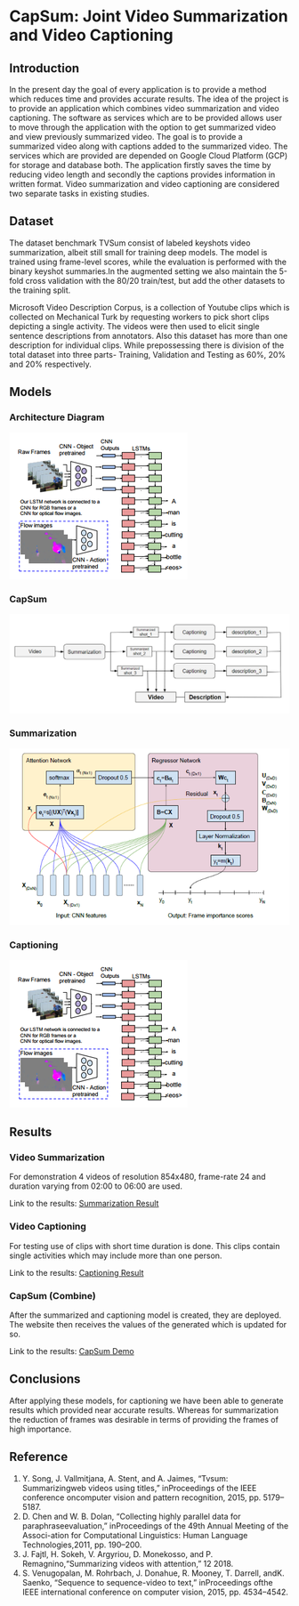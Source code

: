 # CapSum: Joint Video Summarization and Video Captioning

## Introduction
In the present day the goal of every application is to provide a method which reduces time and provides accurate results. The idea of the project is to provide an application which combines video summarization and video captioning. The software as services which are to be provided allows user to move through the application with the option to get summarized video and view previously summarized video. The goal is to provide a summarized video along with captions added to the summarized video. The services which are provided are depended on Google Cloud Platform (GCP) for storage and database both. The application firstly saves the time by reducing video length and secondly the captions provides information in  written format. Video summarization and video captioning are considered two separate tasks in existing studies.

## Dataset
 The dataset benchmark TVSum consist of labeled keyshots video summarization, albeit still small for training deep models. The model is trained using frame-level scores, while the evaluation is performed with the binary keyshot summaries.In the augmented setting we also maintain the 5-fold cross validation with the 80/20 train/test, but add the other datasets to the training split.
  
 Microsoft Video Description Corpus, is a collection of Youtube clips which is collected on Mechanical Turk by requesting workers to pick short clips depicting a single activity. The videos were then used to elicit single sentence descriptions from annotators. Also this dataset has more than one description for individual clips. While prepossessing  there is division of the total dataset into three parts- Training, Validation and Testing as 60\%, 20\% and 20\% respectively. 

## Models

### Architecture Diagram
![Architecture](figures/Arch_S2VT.png)

### CapSum
![CapSum](figures/CapSum.png)

### Summarization
![VASNet](figures/VASnet.png)

### Captioning
![S2VT model](figures/Arch_S2VT.png)


## Results
### Video Summarization

For demonstration 4 videos of resolution 854x480, frame-rate 24 and duration varying from 02:00 to 06:00 are used.

Link to the results: [Summarization Result](https://drive.google.com/drive/folders/1je3vPMB-kVpKbc4QtK9gszDVkaSlAoJv?usp=sharing)

### Video Captioning

For testing use of clips with short time duration is done. This clips contain single activities which may include more than one person. 

Link to the results: [Captioning Result](https://drive.google.com/file/d/12XJpRa643sSFYkxOjCuIzT_Pobhsu3mi/view?usp=sharing)

### CapSum (Combine)
After the summarized and captioning model is created, they are deployed. The website then receives the values of the generated which is updated for so.

Link to the results: [CapSum Demo](https://drive.google.com/file/d/1PxQA_Ey1_bgZWG0SQjf05FS9spL5uVNB/view?usp=sharing)

## Conclusions
After applying these models, for captioning we have been able to generate results which provided near accurate results. Whereas for summarization the reduction of frames was desirable in terms of providing the frames of high importance. 

## Reference
1. Y. Song, J. Vallmitjana, A. Stent, and A. Jaimes, “Tvsum: Summarizingweb  videos  using  titles,”  inProceedings of the IEEE conference oncomputer vision and pattern recognition, 2015, pp. 5179–5187.
2. D. Chen and W. B. Dolan, “Collecting highly parallel data for paraphraseevaluation,”  inProceedings of the 49th Annual Meeting of the Associ-ation for Computational Linguistics: Human Language Technologies,2011, pp. 190–200.
3. J. Fajtl,  H.  Sokeh,  V.  Argyriou,  D.  Monekosso,  and  P.  Remagnino,“Summarizing videos with attention,” 12 2018.
4. S. Venugopalan, M. Rohrbach, J. Donahue, R. Mooney, T. Darrell, andK.  Saenko,  “Sequence  to  sequence-video  to  text,”  inProceedings ofthe IEEE international conference on computer vision, 2015, pp. 4534–4542.
